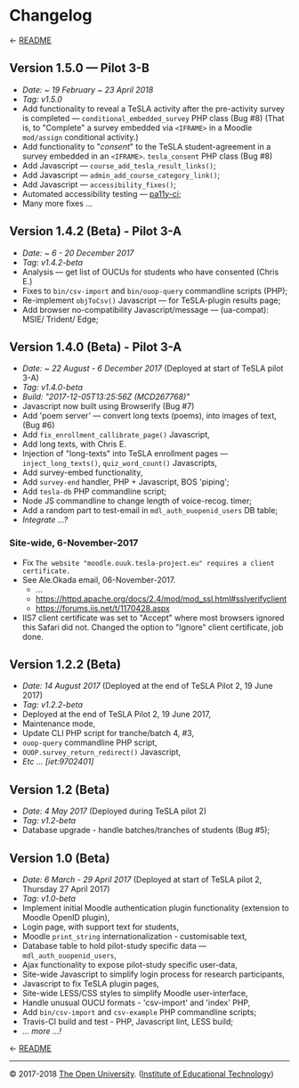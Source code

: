 
# Changelog #

← [README][]

## Version 1.5.0 — Pilot 3-B

 * _Date:  ~ 19 February ~ 23 April 2018_
 * _Tag:  v1.5.0_
 * Add functionality to reveal a TeSLA activity after the pre-activity
   survey is completed — `conditional_embedded_survey` PHP class (Bug #8)
   (That is, to "Complete" a survey embedded via `<IFRAME>` in a Moodle `mod/assign` conditional activity.)
 * Add functionality to "_consent_" to the TeSLA student-agreement in a
   survey embedded in an `<IFRAME>`. `tesla_consent` PHP class (Bug #8)
 * Add Javascript — `course_add_tesla_result_links()`;
 * Add Javascript — `admin_add_course_category_link()`;
 * Add Javascript — `accessibility_fixes()`;
 * Automated accessibility testing — [pa11y-ci][];
 * Many more fixes ...

## Version 1.4.2 (Beta) - Pilot 3-A

 * _Date:  ~ 6 - 20 December 2017_
 * _Tag:  v1.4.2-beta_
 * Analysis — get list of OUCUs for students who have consented (Chris E.)
 * Fixes to `bin/csv-import` and `bin/ouop-query` commandline scripts (PHP);
 * Re-implement `objToCsv()` Javascript — for TeSLA-plugin results page;
 * Add browser no-compatibility Javascript/message — (ua-compat): MSIE/ Trident/ Edge;

## Version 1.4.0 (Beta) - Pilot 3-A

 * _Date:  ~ 22 August - 6 December 2017_ (Deployed at start of TeSLA pilot 3-A)
 * _Tag:  v1.4.0-beta_
 * _Build:  "2017-12-05T13:25:56Z (MCD267768)"_
 * Javascript now built using Browserify (Bug #7)
 * Add 'poem server' — convert long texts (poems), into images of text, (Bug #6)
 * Add `fix_enrollment_callibrate_page()` Javascript,
 * Add long texts, with Chris E.
 * Injection of "long-texts" into TeSLA enrollment pages — `inject_long_texts()`, `quiz_word_count()` Javascripts,
 * Add survey-embed functionality,
 * Add `survey-end` handler, PHP + Javascript, BOS 'piping';
 * Add `tesla-db` PHP commandline script;
 * Node JS commandline to change length of voice-recog. timer;
 * Add a random part to test-email in `mdl_auth_ouopenid_users` DB table;
 * _Integrate ...?_

### Site-wide, 6-November-2017

 * Fix ``` The website "moodle.ouuk.tesla-project.eu" requires a client certificate. ```
 * See Ale.Okada email, 06-November-2017.
    * ...
    * https://httpd.apache.org/docs/2.4/mod/mod_ssl.html#sslverifyclient
    * https://forums.iis.net/t/1170428.aspx
 * IIS7 client certificate was set to "Accept" where most browsers ignored this Safari did not. Changed the option to "Ignore" client certificate, job done.

## Version 1.2.2 (Beta)

 * _Date:  14 August 2017_ (Deployed at the end of TeSLA Pilot 2, 19 June 2017)
 * _Tag:  v1.2.2-beta_
 * Deployed at the end of TeSLA Pilot 2, 19 June 2017,
 * Maintenance mode,
 * Update CLI PHP script for tranche/batch 4, #3,
 * `ouop-query` commandline PHP script,
 * `OUOP.survey_return_redirect()` Javascript,
 * _Etc ... [iet:9702401]_

## Version 1.2 (Beta)

 * _Date:  4 May 2017_ (Deployed during TeSLA pilot 2)
 * _Tag:  v1.2-beta_
 * Database upgrade - handle batches/tranches of students (Bug #5);

## Version 1.0 (Beta)

 * _Date:  6 March - 29 April 2017_ (Deployed at start of TeSLA pilot 2, Thursday 27 April 2017)
 * _Tag:  v1.0-beta_
 * Implement initial Moodle authentication plugin functionality (extension to Moodle OpenID plugin),
 * Login page, with support text for students,
 * Moodle `print_string` internationalization - customisable text,
 * Database table to hold pilot-study specific data — `mdl_auth_ouopenid_users`,
 * Ajax functionality to expose pilot-study specific user-data,
 * Site-wide Javascript to simplify login process for research participants,
 * Javascript to fix TeSLA plugin pages,
 * Site-wide LESS/CSS styles to simplify Moodle user-interface,
 * Handle unusual OUCU formats - 'csv-import' and 'index' PHP,
 * Add `bin/csv-import` and `csv-example` PHP commandline scripts;
 * Travis-CI build and test - PHP, Javascript lint, LESS build;
 * _... more ...!_

← [README][]

---
© 2017-2018 [The Open University][ou]. ([Institute of Educational Technology][iet])

[iet]: https://iet.open.ac.uk/
[ou]: http://www.open.ac.uk/

[README]: https://github.com/IET-OU/moodle-auth_ouopenid#readme
[pa11y-ci]: https://github.com/pa11y/pa11y-ci

[End]: //.
